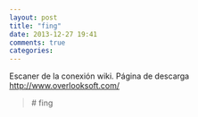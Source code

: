 ```yaml
---
layout: post
title: "fing"
date: 2013-12-27 19:41
comments: true
categories: 
---
```

Escaner de la conexión wiki. Página de descarga http://www.overlooksoft.com/

>\# fing

